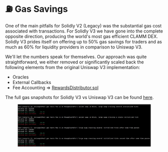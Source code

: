 # ⛽ Gas Savings

One of the main pitfalls for Solidly V2 (Legacy) was the substantial gas cost associated with transactions. For Solidly V3 we have gone into the complete opposite direction, producing the world's most gas efficient CLAMM DEX. Solidly V3 prides itself on offering up to 50% gas savings for traders and as much as 60% for liquidity providers in comparison to Uniswap V3.

We'll let the numbers speak for themselves. Our approach was quite straightforward, we either removed or significantly scaled back the following elements from the original Uniswap V3 implementation:

* Oracles
* External Callbacks
* Fee Accounting => [RewardsDistributor.sol](rewards-distributor.md)

The full gas snapshots for Solidly V3 vs Uniswap V3 can be found [here](https://pastebin.com/7wq3HjQT).

<figure><img src="../.gitbook/assets/image (11).png" alt=""><figcaption></figcaption></figure>
